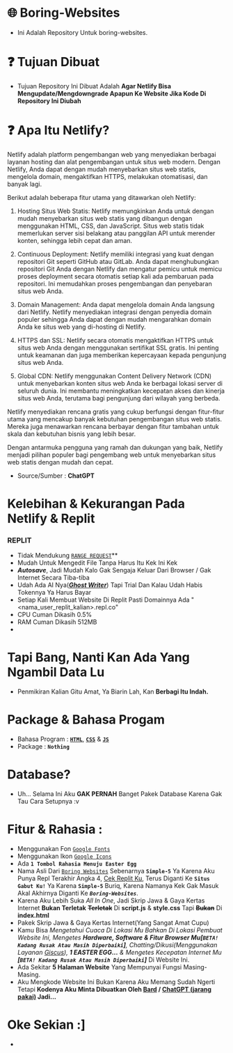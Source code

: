 # 🌐 Boring-Websites
- Ini Adalah Repository Untuk boring-websites.
# ❓ Tujuan Dibuat
- Tujuan Repository Ini Dibuat Adalah **Agar Netlify Bisa Mengupdate/Mengdowngrade Apapun Ke Website Jika Kode Di Repository Ini Diubah**
# ❓ Apa Itu Netlify?
Netlify adalah platform pengembangan web yang menyediakan berbagai layanan hosting dan alat pengembangan untuk situs web modern. Dengan Netlify, Anda dapat dengan mudah menyebarkan situs web statis, mengelola domain, mengaktifkan HTTPS, melakukan otomatisasi, dan banyak lagi.

Berikut adalah beberapa fitur utama yang ditawarkan oleh Netlify:

1. Hosting Situs Web Statis: Netlify memungkinkan Anda untuk dengan mudah menyebarkan situs web statis yang dibangun dengan menggunakan HTML, CSS, dan JavaScript. Situs web statis tidak memerlukan server sisi belakang atau panggilan API untuk merender konten, sehingga lebih cepat dan aman.

2. Continuous Deployment: Netlify memiliki integrasi yang kuat dengan repositori Git seperti GitHub atau GitLab. Anda dapat menghubungkan repositori Git Anda dengan Netlify dan mengatur pemicu untuk memicu proses deployment secara otomatis setiap kali ada pembaruan pada repositori. Ini memudahkan proses pengembangan dan penyebaran situs web Anda.

3. Domain Management: Anda dapat mengelola domain Anda langsung dari Netlify. Netlify menyediakan integrasi dengan penyedia domain populer sehingga Anda dapat dengan mudah mengarahkan domain Anda ke situs web yang di-hosting di Netlify.

4. HTTPS dan SSL: Netlify secara otomatis mengaktifkan HTTPS untuk situs web Anda dengan menggunakan sertifikat SSL gratis. Ini penting untuk keamanan dan juga memberikan kepercayaan kepada pengunjung situs web Anda.

5. Global CDN: Netlify menggunakan Content Delivery Network (CDN) untuk menyebarkan konten situs web Anda ke berbagai lokasi server di seluruh dunia. Ini membantu meningkatkan kecepatan akses dan kinerja situs web Anda, terutama bagi pengunjung dari wilayah yang berbeda.

Netlify menyediakan rencana gratis yang cukup berfungsi dengan fitur-fitur utama yang mencakup banyak kebutuhan pengembangan situs web statis. Mereka juga menawarkan rencana berbayar dengan fitur tambahan untuk skala dan kebutuhan bisnis yang lebih besar.

Dengan antarmuka pengguna yang ramah dan dukungan yang baik, Netlify menjadi pilihan populer bagi pengembang web untuk menyebarkan situs web statis dengan mudah dan cepat.
* Source/Sumber : **ChatGPT**
# Kelebihan & Kekurangan Pada Netlify & Replit
### REPLIT
- Tidak Mendukung [`RANGE REQUEST`](https://chat.openai.com/share/40170a7e-f694-477c-b580-0f75a08e8ebe)**
- Mudah Untuk Mengedit File Tanpa Harus Itu Kek Ini Kek
- ***Autosave***, Jadi Mudah Kalo Gak Sengaja Keluar Dari Browser / Gak Internet Secara Tiba-tiba
- Udah Ada AI Nya(***[Ghost Writer](https://replit.com/site/ghostwriter#chatProduct)***) Tapi Trial Dan Kalau Udah Habis Tokennya Ya Harus Bayar
- Setiap Kali Membuat Website Di Replit Pasti Domainnya Ada "<nama_user_replit_kalian>.repl.co"
- CPU Cuman Dikasih 0.5%
- RAM Cuman Dikasih 512MB
- 
# Tapi Bang, Nanti Kan Ada Yang Ngambil Data Lu
- Penmikiran Kalian Gitu Amat, Ya Biarin Lah, Kan **Berbagi Itu Indah.**
# Package & Bahasa Progam
- Bahasa Program : **[`HTML`](https://chat.openai.com/share/8584bb99-010b-440c-9f89-fbde1df68820)**, **[`CSS`](https://chat.openai.com/share/f27ab303-300b-4add-a17e-0b7d1affaed4)** & **[`JS`](https://chat.openai.com/share/ae295a56-dc79-464f-9c0e-d8483362bd3d)**
- Package : **`Nothing`**
# Database?
- Uh... Selama Ini Aku **GAK PERNAH** Banget Pakek Database Karena Gak Tau Cara Setupnya :v
# Fitur & Rahasia :
- Menggunakan Fon [`Google Fonts`](https://fonts.google.com/)
- Menggunakan Ikon [`Google Icons`](https://fonts.google.com/icons)
- Ada **`1 Tombol Rahasia Menuju Easter Egg`**
- Nama Asli Dari [`Boring Websites`](https://boring-websites.netlify.app/) Sebenarnya **`Simple-5`** Ya Karena Aku Punya Repl Terakhir Angka 4, [Cek Replit Ku](https://replit.com/@SyaamilMaulana/), Terus Diganti Ke **`Situs Gabut Ku!`** Ya Karena **`Simple-5`** Buriq, Karena Namanya Kek Gak Masuk Akal Akhirnya Diganti Ke ***`Boring-Websites`***.
- Karena Aku Lebih Suka *All In One*, Jadi Skrip Jawa & Gaya Kertas Internet **Bukan Terletak** **~~Terletak~~** Di **script.js** & **style.css** Tapi **~~Bukan~~** Di **index.html**
- Pakek Skrip Jawa & Gaya Kertas Internet(Yang Sangat Amat Cupu)
- Kamu Bisa *Mengetahui Cuaca Di Lokasi Mu Bahkan Di Lokasi Pembuat Website Ini, Mengetes **Hardware, Software & Fitur Browser Mu\[`BETA! Kadang Rusak Atau Masih Diperbaiki`\]**, Chatting/Dikusi(Menggunakan Layanan [Giscus](https://giscus.app/)), **1 EASTER EGG...** & Mengetes Kecepatan Internet Mu **\[`BETA! Kadang Rusak Atau Masih Diperbaiki`\]*** Di Website Ini.
- Ada Sekitar **5 Halaman Website** Yang Mempunyai Fungsi Masing-Masing.
- Aku Mengkode Website Ini Bukan Karena Aku Memang Sudah Ngerti Tetapi **Kodenya Aku Minta Dibuatkan Oleh [Bard](https://bard.google.com/) / [ChatGPT (jarang pakai)](https://chat.openai.com/?model=text-davinci-002-render-sha) Jadi...**
# Oke Sekian :]
- 
